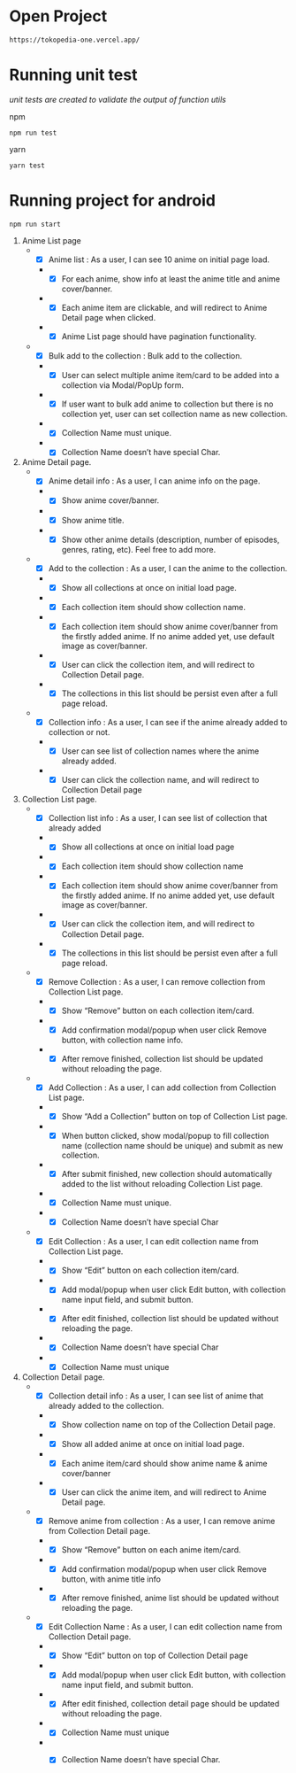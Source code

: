 # Open Project
```
https://tokopedia-one.vercel.app/
```

# Running unit test 

*unit tests are created to validate the output of function utils*

npm
```
npm run test
```

yarn
```
yarn test
```

# Running project for android
```
npm run start
```


1. Anime List page
    * - [x] Anime list : As a user, I can see 10 anime on initial page load.
       * - [x]  For each anime, show info at least the anime title and anime cover/banner.
       * - [x] Each anime item are clickable, and will redirect to Anime Detail page when clicked.
       * - [x] Anime List page should have pagination functionality.
   
    * - [x] Bulk add to the collection : Bulk add to the collection.
       * - [x] User can select multiple anime item/card to be added into a collection via Modal/PopUp form.
       * - [x] If user want to bulk add anime to collection but there is no collection yet, user can set collection name as new collection.
       * - [x] Collection Name must unique.
       * - [x] Collection Name doesn’t have special Char.
 
2. Anime Detail page.
    * - [x] Anime detail info : As a user, I can anime info on the page.
       * - [x] Show anime cover/banner.
       * - [x] Show anime title.
       * - [x] Show other anime details (description, number of episodes, genres, rating, etc). Feel free to add more.

    * - [x] Add to the collection : As a user, I can the anime to the collection.
       * - [x] Show all collections at once on initial load page.
       * - [x] Each collection item should show collection name.
       * - [x] Each collection item should show anime cover/banner from the firstly added anime. If no anime added yet, use default image as cover/banner. 
       * - [x] User can click the collection item, and will redirect to Collection Detail page.
       * - [x] The collections in this list should be persist even after a full page reload.
    
    * - [x] Collection info : As a user, I can see if the anime already added to collection or not.
       * - [x] User can see list of collection names where the anime already added.
       * - [x] User can click the collection name, and will redirect to Collection Detail page

3. Collection List page.
     * - [x] Collection list info : As a user, I can see list of collection that already added
       * - [x] Show all collections at once on initial load page
       * - [x] Each collection item should show collection name
       * - [x] Each collection item should show anime cover/banner from the firstly added anime. If no anime added yet, use default image as cover/banner.
       * - [x] User can click the collection item, and will redirect to Collection Detail page.
       * - [x] The collections in this list should be persist even after a full page reload.     

    * - [x] Remove Collection : As a user, I can remove collection from Collection List page.
       * - [x] Show “Remove” button on each collection item/card.
       * - [x] Add confirmation modal/popup when user click Remove button, with collection name info.
       * - [x] After remove finished, collection list should be updated without reloading the page.

    * - [x] Add Collection : As a user, I can add collection from Collection List page.
       * - [x] Show “Add a Collection” button on top of Collection List page.
       * - [x] When button clicked, show modal/popup to fill collection name (collection name should be unique) and submit as new collection.
       * - [x] After submit finished, new collection should automatically added to the list without reloading Collection List page.
       * - [x] Collection Name must unique.
       * - [x] Collection Name doesn’t have special Char

    * - [x] Edit Collection : As a user, I can edit collection name from Collection List page.
       * - [x] Show “Edit” button on each collection item/card.
       * - [x] Add modal/popup when user click Edit button, with collection name input field, and submit button.
       * - [x] After edit finished, collection list should be updated without reloading the page.
       * - [x] Collection Name doesn’t have special Char
       * - [x] Collection Name must unique

4. Collection Detail page.
    * - [x] Collection detail info : As a user, I can see list of anime that already added to the collection.
       * - [x] Show collection name on top of the Collection Detail page.
       * - [x] Show all added anime at once on initial load page.
       * - [x] Each anime item/card should show anime name & anime cover/banner
       * - [x] User can click the anime item, and will redirect to Anime Detail page.

    * - [x] Remove anime from collection : As a user, I can remove anime from Collection Detail page.
       * - [x] Show “Remove” button on each anime item/card.
       * - [x] Add confirmation modal/popup when user click Remove button, with anime title info
       * - [x] After remove finished, anime list should be updated without reloading the page.

    * - [x] Edit Collection Name : As a user, I can edit collection name from Collection Detail page.
       * - [x] Show “Edit” button on top of Collection Detail page
       * - [x] Add modal/popup when user click Edit button, with collection name input field, and submit button.
       * - [x] After edit finished, collection detail page should be updated without reloading the page.
       * - [x] Collection Name must unique
       * - [x] Collection Name doesn’t have special Char.
   
   
   
   
   
   
   
   
   
   
   
      
